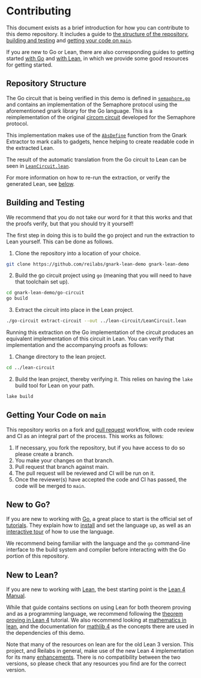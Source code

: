 # Contributing

This document exists as a brief introduction for how you can contribute to this
demo repository. It includes a guide to
[the structure of the repository](#repository-structure),
[building and testing](#building-and-testing) and
[getting your code on `main`](#getting-your-code-on-main).

If you are new to Go or Lean, there are also corresponding guides to
getting started [with Go](#new-to-go) and [with Lean](#new-to-lean), in which we
provide some good resources for getting started.

## Repository Structure

The Go circuit that is being verified in this demo is defined in
[`semaphore.go`](go-circuit/semaphore.go) and contains an implementation of the
Semaphore protocol using the aforementioned gnark library for the Go language.
This is a reimplementation of the original
[circom circuit](https://github.com/semaphore-protocol/semaphore/blob/main/packages/circuits/semaphore.circom)
developed for the Semaphore protocol.

This implementation makes use of the
[`AbsDefine`](https://github.com/reilabs/gnark-lean-extractor/blob/main/abstractor/abstractor.go#L23)
function from the Gnark Extractor to mark calls to gadgets, hence helping to
create readable code in the extracted Lean.

The result of the automatic translation from the Go circuit to Lean can be seen
in [`LeanCircuit.lean`](lean-circuit/LeanCircuit.lean).

For more information on how to re-run the extraction, or verify the generated
Lean, see [below](#building-and-testing).

## Building and Testing

We recommend that you do not take our word for it that this works and that the
proofs verify, but that you should try it yourself!

The first step in doing this is to build the go project and run the extraction
to Lean yourself. This can be done as follows.

1. Clone the repository into a location of your choice.

```sh
git clone https://github.com/reilabs/gnark-lean-demo gnark-lean-demo
```

2. Build the go circuit project using `go` (meaning that you will need to have
   that toolchain set up).

```sh
cd gnark-lean-demo/go-circuit
go build
```

3. Extract the circuit into place in the Lean project.

```sh
./go-circuit extract-circuit --out ../lean-circuit/LeanCircuit.lean
```

Running this extraction on the Go implementation of the circuit produces an
equivalent implementation of this circuit in Lean. You can verify that
implementation and the accompanying proofs as follows:

1. Change directory to the lean project.

```sh
cd ../lean-circuit
```

2. Build the lean project, thereby verifying it. This relies on having the
   `lake` build tool for Lean on your path.

```sh
lake build
```

## Getting Your Code on `main`

This repository works on a fork and
[pull request](https://github.com/reilabs/gnark-lean-demo/pulls) workflow, with
code review and CI as an integral part of the process. This works as follows:

1. If necessary, you fork the repository, but if you have access to do so please
   create a branch.
2. You make your changes on that branch.
3. Pull request that branch against main.
4. The pull request will be reviewed and CI will be run on it.
5. Once the reviewer(s) have accepted the code and CI has passed, the code will
   be merged to `main`.

## New to Go?

If you are new to working with [Go](https://go.dev), a great place to start is
the official set of [tutorials](https://go.dev/learn/). They explain how to
[install](https://go.dev/doc/install) and set the language up, as well as an
[interactive tour](https://go.dev/tour/welcome/1) of how to use the language.

We recommend being familiar with the language and the `go` command-line
interface to the build system and compiler before interacting with the Go
portion of this repository.

## New to Lean?

If you are new to working with [Lean](https://leanprover.github.io), the best
starting point is the [Lean 4 Manual](https://leanprover.github.io/lean4/doc/).

While that guide contains sections on using Lean for both theorem proving and as
a programming language, we recommend following the
[theorem proving in Lean 4](https://leanprover.github.io/theorem_proving_in_lean4/)
tutorial. We also recommend looking at
[mathematics in lean](https://leanprover-community.github.io/mathematics_in_lean/index.html),
and the documentation for [mathlib 4](https://leanprover-community.github.io/mathlib4_docs/)
as the concepts there are used in the dependencies of this demo.

Note that many of the resources on lean are for the old Lean 3 version. This
project, and Reilabs in general, make use of the new Lean 4 implementation for
its many
[enhancements](https://leanprover.github.io/lean4/doc/lean3changes.html). There
is no compatibility between the two versions, so please check that any resources
you find are for the correct version.

